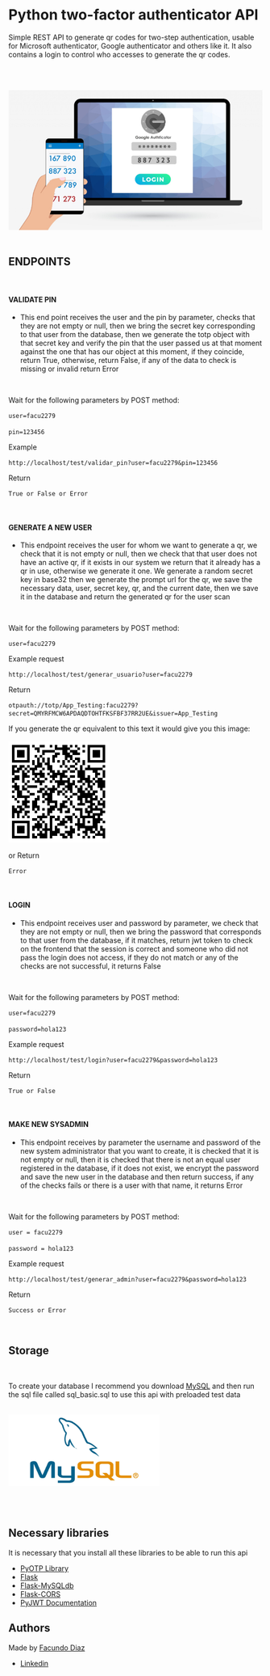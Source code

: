 # Python two-factor authenticator API

Simple REST API to generate qr codes for two-step authentication, usable for Microsoft authenticator, Google authenticator and others like it. It also contains a login to control who accesses to generate the qr codes.

<br><br>

<img src="img/autenticacion-google.jpg"/>
<br><br>

## ENDPOINTS
<br>

#### VALIDATE PIN

- This end point receives the user and the pin by parameter, 
checks that they are not empty or null, then we bring the secret
key corresponding to that user from the database,
then we generate the totp object with that secret key and verify the pin
that the user passed us at that moment against the
one that has our object at this moment, 
if they coincide, return True, otherwise, return False, 
if any of the data to check is missing or invalid return Error

<br>

Wait for the following parameters by POST method:

```
user=facu2279

pin=123456
```
Example
```
http://localhost/test/validar_pin?user=facu2279&pin=123456
```
Return
```
True or False or Error
```
<br>


#### GENERATE A NEW USER

- This endpoint receives the user for whom we want to generate a qr,
we check that it is not empty or null,
then we check that that user does not have an active qr,
if it exists in our system we return that it already has a qr in use,
otherwise we generate it one. We generate a random secret key in base32
then we generate the prompt url for the qr,
we save the necessary data, user, secret key, qr, and the current date,
then we save it in the database and return the generated qr for the user scan

<br>

Wait for the following parameters by POST method:

```
user=facu2279
```
Example request
```
http://localhost/test/generar_usuario?user=facu2279
```
Return
```
otpauth://totp/App_Testing:facu2279?secret=QMYRFMCW6APDAQDTOHTFKSFBF37RR2UE&issuer=App_Testing
```

If you generate the qr equivalent to this text it would give you this image:
<br><br>
![alt text](img/qr-1.png)

or Return
```
Error
```

<br>

#### LOGIN

- This endpoint receives user and password by parameter,
we check that they are not empty or null, then we bring
the password that corresponds to that user from the database,
if it matches, return jwt token to check on the frontend that the session is correct
and someone who did not pass the login does not access,
if they do not match or any of the checks are not successful, it returns False

<br>

Wait for the following parameters by POST method:

```
user=facu2279

password=hola123
```
Example request
```
http://localhost/test/login?user=facu2279&password=hola123
```
Return
```
True or False
```
<br>

#### MAKE NEW SYSADMIN

- This endpoint receives by parameter the username
and password of the new system administrator that you want
to create, it is checked that it is not empty or null,
then it is checked that there is not an equal user registered in the database,
if it does not exist, we encrypt the password and save the new user in the database
and then return success, if any of the checks fails or there is a user
with that name, it returns Error


<br>

Wait for the following parameters by POST method:

```
user = facu2279

password = hola123
```
Example request
```
http://localhost/test/generar_admin?user=facu2279&password=hola123
```
Return
```
Success or Error
```
<br>

## Storage

<br>

To create your database I recommend you download [MySQL](https://dev.mysql.com/downloads/installer/) and then run the sql file called sql_basic.sql to use this api with preloaded test data

<br>
<a src="https://dev.mysql.com/downloads/installer/" target="_blank"><img src="img/mysql.jpg" width="300"/></a>

<br><br>

## Necessary libraries

It is necessary that you install all these libraries to be able to run this api

- [PyOTP Library](https://pyauth.github.io/pyotp/)
- [Flask](https://flask.palletsprojects.com/en/2.0.x/)
- [Flask-MySQLdb](https://docs.python.org/3/library/datetime.html)
- [Flask-CORS](https://flask-cors.readthedocs.io/en/latest/)
- [PyJWT Documentation](https://pyjwt.readthedocs.io/en/latest/)

## Authors
Made by [Facundo Diaz](https://github.com/facu2279)
- [Linkedin](https://www.linkedin.com/)

